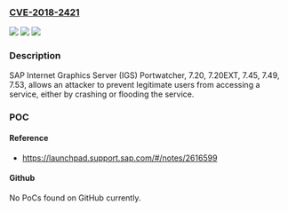 ### [CVE-2018-2421](https://cve.mitre.org/cgi-bin/cvename.cgi?name=CVE-2018-2421)
![](https://img.shields.io/static/v1?label=Product&message=SAP%20Internet%20Graphics%20Server%20(IGS)&color=blue)
![](https://img.shields.io/static/v1?label=Version&message=%3D%207.20%20&color=brighgreen)
![](https://img.shields.io/static/v1?label=Vulnerability&message=Denial-of-Service&color=brighgreen)

### Description

SAP Internet Graphics Server (IGS) Portwatcher, 7.20, 7.20EXT, 7.45, 7.49, 7.53, allows an attacker to prevent legitimate users from accessing a service, either by crashing or flooding the service.

### POC

#### Reference
- https://launchpad.support.sap.com/#/notes/2616599

#### Github
No PoCs found on GitHub currently.

